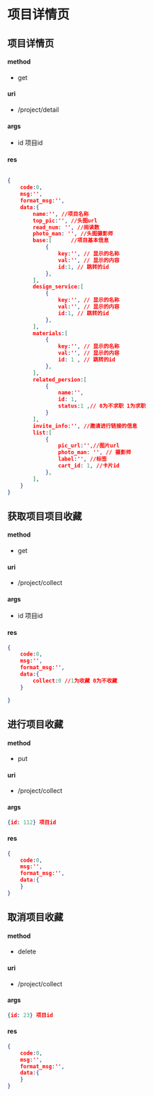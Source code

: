 # 项目详情页

## 项目详情页

#### method

- get

#### uri

- /project/detail

#### args

- id  项目id


#### res

```json

{
    code:0,
    msg:'',
    format_msg:'',
    data:{
        name:'', //项目名称
        top_pic:'', //头图url
        read_num: '', //阅读数
        photo_man: '', //头图摄影师
        base:[      //项目基本信息
            {
                key:'', // 显示的名称
                val:'', // 显示的内容
                id:1, // 跳转的id
            },
        ],
        design_service:[
            {
                key:'', // 显示的名称
                val:'', // 显示的内容
                id:1, // 跳转的id
            },
        ],
        materials:[
            {
                key:'', // 显示的名称
                val:'', // 显示的内容
                id: 1 , // 跳转的id
            },
        ],
        related_persion:[
            {
                name:'',
                id: 1,
                status:1 ,// 0为不求职 1为求职
            }
        ],
        invite_info:'', //邀请进行链接的信息
        list:[
            {
                pic_url:'',//图片url
                photo_man: '', // 摄影师
                label:'', //标签
                cart_id: 1, //卡片id
            },
        ],
    }
}


```


## 获取项目项目收藏

#### method

- get

#### uri

- /project/collect

#### args

- id 项目id

#### res

```json
{
    code:0,
    msg:'',
    format_msg:'',
    data:{
        collect:0 //1为收藏 0为不收藏
    }

}
```

## 进行项目收藏

#### method

- put

#### uri

- /project/collect

#### args

```json
{id: 112} 项目id
```

#### res

```json
{
    code:0,
    msg:'',
    format_msg:'',
    data:{
    }
}
```

## 取消项目收藏

#### method

- delete

#### uri

- /project/collect

#### args

```json
{id: 23} 项目id
```

#### res

```json
{
    code:0,
    msg:'',
    format_msg:'',
    data:{
    }
}
```

